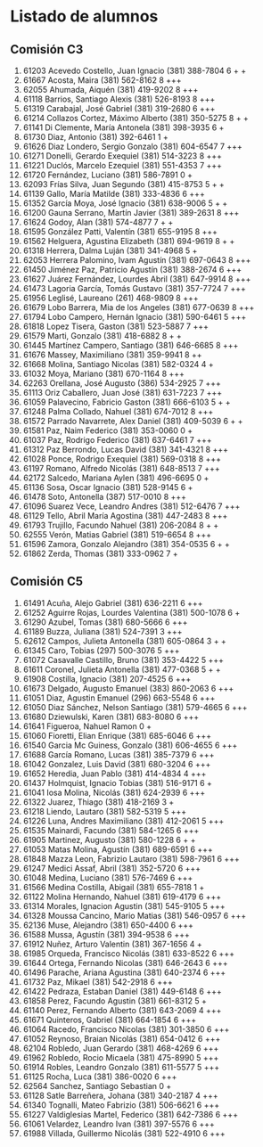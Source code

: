 # Listado de alumnos

## Comisión C3
01.  61203  Acevedo Costello, Juan Ignacio            (381) 388-7804         6 + +
02.  61667  Acosta, Maira                             (381) 562-8162         8 +++
03.  62055  Ahumada, Aiquén                           (381) 419-9202         8 +++
04.  61118  Barrios, Santiago Alexis                  (381) 526-8193         8 +++
05.  61319  Carabajal, José Gabriel                   (381) 319-2680         6 +++
06.  61214  Collazos Cortez, Máximo Alberto           (381) 350-5275         8 + +
07.  61141  Di Clemente, María Antonela               (381) 398-3935         6   +
08.  61730  Diaz, Antonio                             (381) 392-6461         1   +
09.  61626  Diaz Londero, Sergio Gonzalo              (381) 604-6547         7 +++
10.  61271  Donelli, Gerardo Exequiel                 (381) 514-3223         8 +++
11.  61221  Duclós, Marcelo Ezequiel                  (381) 551-4353         7 +++
12.  61720  Fernández, Luciano                        (381) 586-7891         0   +
13.  62093  Frías Silva, Juan Segundo                 (381) 415-8753         5 + +
14.  61139  Gallo, María Matilde                      (381) 333-4836         6 +++
15.  61352  García Moya, José Ignacio                 (381) 638-9006         5 + +
16.  61200  Gauna Serrano, Martín Javier              (381) 389-2631         8 +++
17.  61624  Godoy, Alan                               (381) 574-4877         7 + +
18.  61595  González Patti, Valentín                  (381) 655-9195         8 +++
19.  61562  Helguera, Agustina Elizabeth              (381) 694-9619         8 + +
20.  61318  Herrera, Dalma Luján                      (381) 341-4968         5   +
21.  62053  Herrera Palomino, Ivam Agustín            (381) 697-0643         8 +++
22.  61450  Jiménez Paz, Patricio Agustín             (381) 388-2674         6 +++
23.  61627  Juárez Fernández, Lourdes Abril           (381) 647-9914         8 +++
24.  61473  Lagoria García, Tomás Gustavo             (381) 357-7724         7 +++
25.  61956  Leglisé, Laureano                         (261) 468-9809         8 +++
26.  61679  Lobo Barrera, Mia de los Angeles          (381) 677-0639         8 +++
27.  61794  Lobo Campero, Hernán Ignacio              (381) 590-6461         5 +++
28.  61818  Lopez Tisera, Gaston                      (381) 523-5887         7 +++
29.  61579  Marti, Gonzalo                            (381) 418-6882         8 + +
30.  61445  Martínez Campero, Santiago                (381) 646-6685         8 +++
31.  61676  Massey, Maximiliano                       (381) 359-9941         8  ++
32.  61668  Molina, Santiago Nicolas                  (381) 582-0324         4   +
33.  61032  Moya, Mariano                             (381) 670-1164         8 +++
34.  62263  Orellana, José Augusto                    (386) 534-2925         7 +++
35.  61113  Oriz Caballero, Juan José                 (381) 631-7223         7 +++
36.  61059  Palavecino, Fabricio Gaston               (381) 666-6103         5 + +
37.  61248  Palma Collado, Nahuel                     (381) 674-7012         8 +++
38.  61572  Parrado Navarrete, Alex Daniel            (381) 409-5039         6 + +
39.  61581  Paz, Naim Federico                        (381) 353-0060         0   +
40.  61037  Paz, Rodrigo Federico                     (381) 637-6461         7 +++
41.  61312  Paz Berrondo, Lucas David                 (381) 341-4321         8 +++
42.  61028  Ponce, Rodrigo Exequiel                   (381) 569-0318         8 +++
43.  61197  Romano, Alfredo Nicolás                   (381) 648-8513         7 +++
44.  62172  Salcedo, Mariana Aylen                    (381) 496-6695         0   +
45.  61136  Sosa, Oscar Ignacio                       (381) 528-9145         6   +
46.  61478  Soto, Antonella                           (387) 517-0010         8 +++
47.  61096  Suarez Vece, Leandro Andres               (381) 512-6476         7 +++
48.  61129  Tello, Abril María Agostina               (381) 447-2483         8 +++
49.  61793  Trujillo, Facundo Nahuel                  (381) 206-2084         8 + +
50.  62555  Verón, Matias Gabriel                     (381) 519-6654         8 +++
51.  61596  Zamora, Gonzalo Alejandro                 (381) 354-0535         6 + +
52.  61862  Zerda, Thomas                             (381) 333-0962         7   +

## Comisión C5
01.  61491  Acuña, Alejo Gabriel                      (381) 636-2211         6 +++
02.  61252  Aguirre Rojas, Lourdes Valentina          (381) 500-1078         6   +
03.  61290  Azubel, Tomas                             (381) 680-5666         6 +++
04.  61189  Buzza, Juliana                            (381) 524-7391         3 +++
05.  62612  Campos, Julieta Antonella                 (381) 605-0864         3 + +
06.  61345  Caro, Tobias                              (297) 500-3076         5 +++
07.  61072  Casavalle Castillo, Bruno                 (381) 353-4422         5 +++
08.  61611  Coronel, Julieta Antonella                (381) 477-0368         5 + +
09.  61908  Costilla, Ignacio                         (381) 207-4525         6 +++
10.  61673  Delgado, Augusto Emanuel                  (383) 860-2063         6 +++
11.  61051  Diaz, Agustin Emanuel                     (296) 663-5548         6 +++
12.  61050  Diaz Sánchez, Nelson Santiago             (381) 579-4665         6 +++
13.  61680  Dziewulski, Karen                         (381) 683-8080         6 +++
14.  61641  Figueroa, Nahuel Ramon                                           0   +
15.  61060  Fioretti, Elian Enrique                   (381) 685-6046         6 +++
16.  61540  Garcia Mc Guiness, Gonzalo                (381) 606-4655         6 +++
17.  61688  García Romano, Lucas                      (381) 385-7379         6 +++
18.  61042  Gonzalez, Luis David                      (381) 680-3204         6 +++
19.  61652  Heredia, Juan Pablo                       (381) 414-4834         4 +++
20.  61437  Holmquist, Ignacio Tobias                 (381) 516-9171         6   +
21.  61041  Iosa Molina, Nicolás                      (381) 624-2939         6 +++
22.  61322  Juarez, Thiago                            (381) 418-2169         3   +
23.  61218  Liendo, Lautaro                           (381) 582-5319         5 +++
24.  61226  Luna, Andres Maximiliano                  (381) 412-2061         5 +++
25.  61535  Mainardi, Facundo                         (381) 584-1265         6 +++
26.  61905  Martinez, Augusto                         (381) 580-1228         6 + +
27.  61053  Matas Molina, Agustín                     (381) 689-6591         6 +++
28.  61848  Mazza Leon, Fabrizio Lautaro              (381) 598-7961         6 +++
29.  61247  Medici Assaf, Abril                       (381) 352-5720         6 +++
30.  61048  Medina, Luciano                           (381) 576-7469         6 +++
31.  61566  Medina Costilla, Abigail                  (381) 655-7818         1   +
32.  61122  Molina Hernando, Nahuel                   (381) 619-4179         6 +++
33.  61314  Morales, Ignacion Agustin                 (381) 545-9105         5 +++
34.  61328  Moussa Cancino, Mario Matias              (381) 546-0957         6 +++
35.  62136  Muse, Alejandro                           (381) 650-4400         6 +++
36.  61588  Mussa, Agustín                            (381) 394-9538         6 +++
37.  61912  Nuñez, Arturo Valentin                    (381) 367-1656         4   +
38.  61985  Orqueda, Francisco Nicolás                (381) 633-8522         6 +++
39.  61644  Ortega, Fernando Nicolas                  (381) 646-2643         6 +++
40.  61496  Parache, Ariana Agustina                  (381) 640-2374         6 +++
41.  61732  Paz, Mikael                               (381) 542-2918         6 +++
42.  61422  Pedraza, Estaban Daniel                   (381) 449-6148         6 +++
43.  61858  Perez, Facundo Agustin                    (381) 661-8312         5   +
44.  61140  Perez, Fernando Alberto                   (381) 643-2069         4 +++
45.  61671  Quinteros, Gabriel                        (381) 664-1854         6 +++
46.  61064  Racedo, Francisco Nicolas                 (381) 301-3850         6 +++
47.  61052  Reynoso, Braian Nicolás                   (381) 654-0412         6 +++
48.  62104  Robledo, Juan Gerardo                     (381) 468-4269         6 +++
49.  61962  Robledo, Rocio Micaela                    (381) 475-8990         5 +++
50.  61914  Robles, Leandro Gonzalo                   (381) 611-5577         5 +++
51.  61125  Rocha, Luca                               (381) 386-0020         6 +++
52.  62564  Sanchez, Santiago Sebastian                                      0   +
53.  61128  Satle Barreñera, Johana                   (381) 340-2187         4 +++
54.  61340  Tognalli, Mateo Fabrizio                  (381) 506-6621         6 +++
55.  61227  Valdiglesias Martel, Federico             (381) 642-7386         6 +++
56.  61061  Velardez, Leandro Ivan                    (381) 397-5576         6 +++
57.  61988  Villada, Guillermo Nicolás                (381) 522-4910         6 +++
